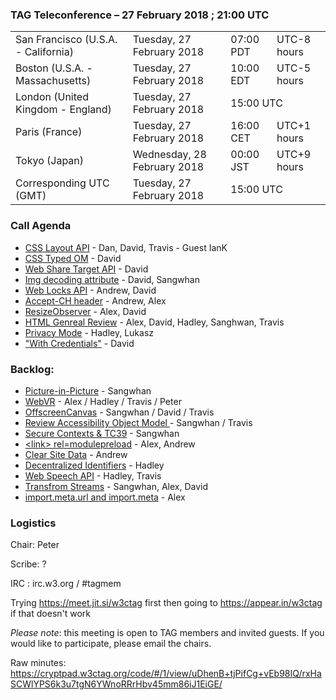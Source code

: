 ### TAG Teleconference – 27 February 2018 ; 21:00 UTC

<table>
<tr><td> San Francisco (U.S.A. - California) <td> Tuesday, 27 February 2018 <td> 07:00 PDT <td> UTC-8 hours
<tr><td> Boston (U.S.A. - Massachusetts) <td> Tuesday, 27 February 2018 <td> 10:00 EDT <td> UTC-5 hours
<tr><td> London (United Kingdom - England) <td> Tuesday, 27 February 2018 <td colspan=2> 15:00 UTC
<tr><td> Paris (France) <td> Tuesday, 27 February 2018 <td> 16:00 CET <td> UTC+1 hours
<tr><td> Tokyo (Japan) <td> Wednesday, 28 February 2018 <td> 00:00 JST <td> UTC+9 hours
<tr><td> Corresponding UTC (GMT) <td> Tuesday, 27 February 2018 <td colspan=2> 15:00 UTC
</table>


### Call Agenda

* [CSS Layout API](https://github.com/w3ctag/design-reviews/issues/224) - Dan, David, Travis - Guest IanK
* [CSS Typed OM](https://github.com/w3ctag/design-reviews/issues/223) - David
* [Web Share Target API](https://github.com/w3ctag/design-reviews/issues/221) - David
* [Img decoding attribute](https://github.com/w3ctag/design-reviews/issues/220) - David, Sangwhan
* [Web Locks API](https://github.com/w3ctag/design-reviews/issues/217) - Andrew, David
* [Accept-CH header](https://github.com/w3ctag/design-reviews/issues/206) - Andrew, Alex
* [ResizeObserver](https://github.com/w3ctag/design-reviews/issues/187) - Alex, David
* [HTML Genreal Review](https://github.com/w3ctag/design-reviews/issues/174) - Alex, David, Hadley, Sanghwan, Travis
* [Privacy Mode](https://github.com/w3ctag/design-reviews/issues/101) - Hadley, Lukasz
* ["With Credentials"](https://github.com/w3ctag/design-reviews/issues/76) - David


### Backlog:

* [Picture-in-Picture](https://github.com/w3ctag/design-reviews/issues/226) - Sangwhan
* [WebVR](https://github.com/w3ctag/design-reviews/issues/185) - Alex / Hadley / Travis / Peter
* [OffscreenCanvas](https://github.com/w3ctag/design-reviews/issues/141) - Sangwhan / David / Travis
* [Review Accessibility Object Model ](https://github.com/w3ctag/design-reviews/issues/141) - Sangwhan / Travis
* [Secure Contexts & TC39](https://github.com/w3ctag/design-principles/pull/75) - Sangwhan
* [&lt;link&gt; rel=modulepreload](https://github.com/w3ctag/design-reviews/issues/213) - Alex, Andrew
* [Clear Site Data](https://github.com/w3ctag/design-reviews/issues/213) - Andrew
* [Decentralized Identifiers](https://github.com/w3ctag/design-reviews/issues/216) - Hadley
* [Web Speech API](https://github.com/w3ctag/design-reviews/issues/214) - Hadley, Travis
* [Transfrom Streams](https://github.com/w3ctag/design-reviews/issues/211) - Sangwhan, Alex, David
* [import.meta.url and import.meta](https://github.com/w3ctag/design-reviews/issues/208) - Alex


### Logistics

Chair: Peter

Scribe: ?

IRC : irc.w3.org / #tagmem

Trying https://meet.jit.si/w3ctag first then going to  https://appear.in/w3ctag if that doesn't work

*Please note*: this meeting is open to TAG members and invited guests. If you would like to participate, please email the chairs.

Raw minutes: https://cryptpad.w3ctag.org/code/#/1/view/uDhenB+tjPifCg+vEb98IQ/rxHaSCWlYPS6k3u7tgN6YWnoRRrHbv45mm86iJ1EiGE/

